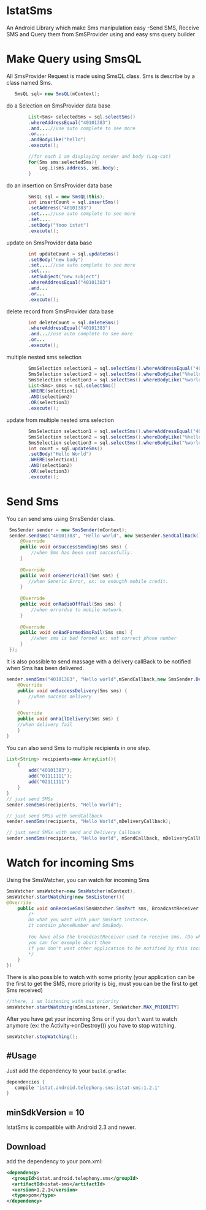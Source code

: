 # IstatSms
An Android Library which make Sms manipulation easy
-Send SMS, Receive SMS and Query them from SmSProvider using and easy sms query builder



# Make Query using SmsQL
All SmsProvider Request is made using SmsQL class. Sms is describe by a class named Sms.

 ```java
    SmsQL sql= new SmsQL(mContext);
 ```
  
do a Selection on SmsProvider data base   
```java
        List<Sms> selectedSms = sql.selectSms()
        .whereAddressEqual("40101383")
        .and....//use auto complete to see more
        .or....
        .andBodyLike("hello")
        .execute();

        //for each i am displaying sender and body (Log-cat)
        for(Sms sms:selectedSms){
            Log.i(sms.address, sms.body);
        }
 ``` 

do an insertion on SmsProvider data base
```java
        SmsQL sql = new SmsQL(this);
        int insertCount = sql.insertSms()
        .setAddress("40101383")
        .set....//use auto complete to see more
        .set....
        .setBody("Yooo istat")
        .execute();
```

update on SmsProvider data base   
```java
        int updateCount = sql.updateSms()
        .setBody("new body")
        .set....//use auto complete to see more
        .set....
        .setSubject("new subject")
        .whereAddressEqual("40101383")
        .and...
        .or...
        .execute();
 ``` 
 
delete record from SmsProvider data base
 
```java
        int deleteCount = sql.deleteSms()
        .whereAddressEqual("40101383")
        .and...//use auto complete to see more
        .or...
        .execute();
```
multiple nested sms selection 
```java
        SmsSelection selection1 = sql.selectSms().whereAddressEqual("40101383");
        SmsSelection selection2 = sql.selectSms().whereBodyLike("%hello%");
        SmsSelection selection3 = sql.selectSms().whereBodyLike("%world%");
        List<Sms> smss = sql.selectSms()
        .WHERE(selection1)
        .AND(selection2)
        .OR(selection3)
        .execute();
```
 update from multiple nested sms selection
```java
        SmsSelection selection1 = sql.selectSms().whereAddressEqual("40101383");
        SmsSelection selection2 = sql.selectSms().whereBodyLike("%hello%");
        SmsSelection selection3 = sql.selectSms().whereBodyLike("%world%");
        int count = sql.updateSms()
        .setBody("Hello World")
        .WHERE(selection1)
        .AND(selection2)
        .OR(selection3)
        .execute();
```

# Send Sms
You can send sms using SmsSender class.
```java
 SmsSender sender = new SmsSender(mContext);
 sender.sendSms("40101383", "Hello world", new SmsSender.SendCallBack(){ 
     @Override
     public void onSuccessSending(Sms sms) {
         //when Sms has been sent succesfully.
     }
 
     @Override
     public void onGenericFail(Sms sms) {
        //when Generic Error, ex: no enougth mobile credit.
     }
 
     @Override
     public void onRadioOffFail(Sms sms) {
         //when errordue to mobile network.
     }
 
     @Override
     public void onBadFormedSmsFail(Sms sms) {
         //when sms is bad formed ex: not correct phone number
     }
 });
```
It is also possible to send massage with a delivery callBack to be notified when Sms has been delivered.
```java
sender.sendSms("40101383", "Hello world",mSendCallback,new SmsSender.DeliveryCallBack(){
    @Override
    public void onSuccessDelivery(Sms sms) {
        //when success delivery
    }

    @Override
    public void onFailDelivery(Sms sms) {
    //when delivery fail
    }
}
```
You can also send Sms to multiple recipients in one step.
```java
List<String> recipients=new ArrayList(){
    {
        add("40101383");
        add("01111111");
        add("02111111")
    }
}
// just send SMSs
sender.sendSms(recipients, "Hello World");

// just send SMSs with sendCallback
sender.sendSms(recipients, "Hello World",mDeliveryCallback);

// just send SMSs with send and Delivery Callback
sender.sendSms(recipients, "Hello World", mSendCallback, mDeliveryCallback);
```

# Watch for incoming Sms
Using the SmsWatcher, you can watch for incoming Sms
```java
SmsWatcher smsWatcher=new SmsWatcher(mContext);
smsWatcher.startWatching(new SmsListener(){
@Override
    public void onReceiveSms(SmsWatcher.SmsPart sms, BroadcastReceiver receiver) {
        /*
        Do what you want with your SmsPart instance.
        it contain phoneNumber and SmsBody.
        
        You have also the broadcastReceiver used to receive Sms. (Do what you want with ...)
        you can for exemple abort them
        if you don't want other application to be notified by this incoming sms
        */
    }
})
```
There is also possible to watch with some priority (your application can be the first to get the SMS, more priority is big, must you can be the first to get Sms received)
```java
//there, i am listening with max priority
smsWatcher.startWatching(mSmsListener, SmsWatcher.MAX_PRIORITY)
```
After you have get your incoming Sms or if you don't want to watch anymore (ex: the Activity->onDestroy())
you have to stop watching.
```java
smsWatcher.stopWatching();
```

#Usage
-----
Just add the dependency to your `build.gradle`:

```groovy
dependencies {
   compile 'istat.android.telephony.sms:istat-sms:1.2.1'
}
```

minSdkVersion = 10
------------------
IstatSms is compatible with Android 2.3 and newer.

Download
--------
add the dependency to your pom.xml:

```xml
<dependency>
  <groupId>istat.android.telephony.sms</groupId>
  <artifactId>istat-sms</artifactId>
  <version>1.2.1</version>
  <type>pom</type>
</dependency>
```

